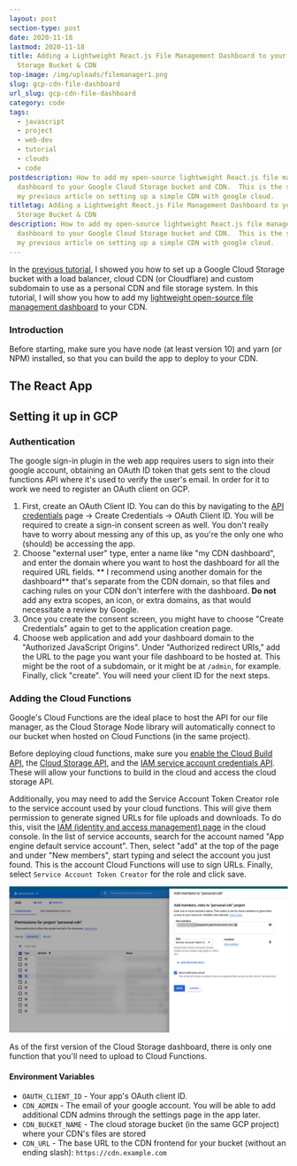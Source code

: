```yaml
---
layout: post
section-type: post
date: 2020-11-18
lastmod: 2020-11-18
title: Adding a Lightweight React.js File Management Dashboard to your GCP
  Storage Bucket & CDN
top-image: /img/uploads/filemanager1.png
slug: gcp-cdn-file-dashboard
url_slug: gcp-cdn-file-dashboard
category: code
tags:
  - javascript
  - project
  - web-dev
  - tutorial
  - clouds
  - code
postdescription: How to add my open-source lightweight React.js file management
  dashboard to your Google Cloud Storage bucket and CDN.  This is the sequel to
  my previous article on setting up a simple CDN with google cloud.
titletag: Adding a Lightweight React.js File Management Dashboard to your GCP
  Storage Bucket & CDN
description: How to add my open-source lightweight React.js file management
  dashboard to your Google Cloud Storage bucket and CDN.  This is the sequel to
  my previous article on setting up a simple CDN with google cloud.
---
```

In the [previous tutorial](/tutorials/gcp-cdn), I showed you how to set up a Google Cloud Storage bucket with a load balancer, cloud CDN (or Cloudflare) and custom subdomain to use as a personal CDN and file storage system. In this tutorial, I will show you how to add my [lightweight open-source file management dashboard](https://github.com/scitronboy/cloud-storage-dashboard) to your CDN.

### Introduction

Before starting, make sure you have node (at least version 10) and yarn (or NPM) installed, so that you can build the app to deploy to your CDN.

## The React App

## Setting it up in GCP

### Authentication

The google sign-in plugin in the web app requires users to sign into their google account, obtaining an OAuth ID token that gets sent to the cloud functions API where it's used to verify the user's email. In order for it to work we need to register an OAuth client on GCP.

1. First, create an OAuth Client ID. You can do this by navigating to the [API credentials](https://console.cloud.google.com/apis/credentials) page -> Create Credentials -> OAuth Client ID. You will be required to create a sign-in consent screen as well. You don't really have to worry about messing any of this up, as you're the only one who (should) be accessing the app.
2. Choose "external user" type, enter a name like "my CDN dashboard", and enter the domain where you want to host the dashboard for all the required URL fields. ** I recommend using another domain for the dashboard** that's separate from the CDN domain, so that files and caching rules on your CDN don't interfere with the dashboard. **Do not** add any extra scopes, an icon, or extra domains, as that would necessitate a review by Google.
3. Once you create the consent screen, you might have to choose "Create Credentials" again to get to the application creation page.
4. Choose web application and add your dashboard domain to the "Authorized JavaScript Origins". Under "Authorized redirect URIs," add the URL to the page you want your file dashboard to be hosted at. This might be the root of a subdomain, or it might be at `/admin`, for example. Finally, click "create". You will need your client ID for the next steps.

### Adding the Cloud Functions

Google's Cloud Functions are the ideal place to host the API for our file manager, as the Cloud Storage Node library will automatically connect to our bucket when hosted on Cloud Functions (in the same project).

Before deploying cloud functions, make sure you [enable the Cloud Build API](https://console.cloud.google.com/marketplace/product/google/cloudbuild.googleapis.com), the [Cloud Storage API](https://console.cloud.google.com/flows/enableapi?apiid=storage-api.googleapis.com), and the [IAM service account credentials API](https://console.developers.google.com/apis/library/iamcredentials.googleapis.com). These will allow your functions to build in the cloud and access the cloud storage API.

Additionally, you may need to add the Service Account Token Creator role to the service account used by your cloud functions. This will give them permission to generate signed URLs for file uploads and downloads. To do this, visit the [IAM (identity and access management) page](https://console.cloud.google.com/iam-admin/iam) in the cloud console. In the list of service accounts, search for the account named "App engine default service account". Then, select "add" at the top of the page and under "New members", start typing and select the account you just found. This is the account Cloud Functions will use to sign URLs. Finally, select `Service Account Token Creator` for the role and click save.

![The IAM page](/img/uploads/iam-tokencreator.png "The IAM page")

As of the first version of the Cloud Storage dashboard, there is only one function that you'll need to upload to Cloud Functions. 

#### Environment Variables

+ `OAUTH_CLIENT_ID` - Your app's OAuth client ID.
+ `CDN_ADMIN` - The email of your google account. You will be able to add additional CDN admins through the settings page in the app later.
+ `CDN_BUCKET_NAME` - The cloud storage bucket (in the same GCP project) where your CDN's files are stored
+ `CDN_URL` - The base URL to the CDN frontend for your bucket (without an ending slash): `https://cdn.example.com`